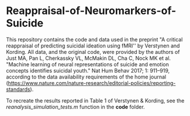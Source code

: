 # Reappraisal-of-Neuromarkers-of-Suicide

This repository contains the code and data used in the preprint "A critical reappraisal of predicting suicidal ideation using fMRI'' by Verstynen and Kording. All data, and the original code, were provided by the authors of Just MA, Pan L, Cherkassky VL, McMakin DL, Cha C, Nock MK et al. "Machine learning of neural representations of suicide and emotion concepts identifies suicidal youth." Nat Hum Behav 2017; 1: 911–919, according to the data availability requirements of the home journal (https://www.nature.com/nature-research/editorial-policies/reporting-standards).

To recreate the results reported in Table 1 of Verstynen & Kording, see the *reanalysis_simulation_tests.m* function in the **code** folder.
